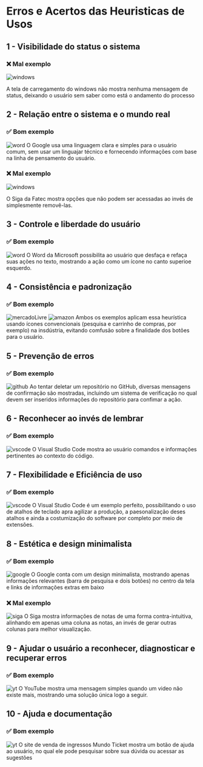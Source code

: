 # Erros e Acertos das Heuristicas de Usos

## 1 - Visibilidade do status o sistema
### ❌ Mal exemplo
![windows](media\windows_loading.jpg)

A tela de carregamento do windows não mostra nenhuma mensagem de status, deixando o usuário sem saber como está o andamento do processo

## 2 - Relação entre o sistema e o mundo real
### ✅ Bom exemplo
![word](media\google2.png)
O Google usa uma linguagem clara e simples para o usuário comum, sem usar um linguajar técnico e fornecendo informações com base na linha de pensamento do usuário.
### ❌ Mal exemplo
![windows](media\siga2.png)

O Siga da Fatec mostra opções que não podem ser acessadas ao invés de simplesmente removê-las.

## 3 - Controle e liberdade do usuário	
### ✅ Bom exemplo
![word](media\word_barra.png)
O Word da Microsoft possibilita ao usuário que desfaça e refaça suas ações no texto, mostrando a ação como um ícone no canto superioe esquerdo.

## 4 - Consistência e padronização
### ✅ Bom exemplo
![mercadoLivre](media\mercadoLivreBarra.png)
![amazon](media\amazonBarra.png)
Ambos os exemplos aplicam essa heurística usando ícones convencionais (pesquisa e carrinho de compras, por exemplo) na insdústria, evitando comfusão sobre a finalidade dos botões para o usuário.

## 5 - Prevenção de erros
### ✅ Bom exemplo
![github](media\githubApagar.png)
Ao tentar deletar um repositório no GitHub, diversas mensagens de confirmação são mostradas, incluindo um sistema de verificação no qual devem ser inseridos informações do repositório para confimar a ação.

## 6 - Reconhecer ao invés de lembrar
### ✅ Bom exemplo
![vscode](media\vscode.png)
O Visual Studio Code mostra ao usuário comandos e informações pertinentes ao contexto do código.

## 7 - Flexibilidade e Eficiência de uso
### ✅ Bom exemplo
![vscode](media\vscodeAtalhos.png)
O Visual Studio Code é um exemplo perfeito, possibilitando o uso de atalhos de teclado apra agilizar a produção, a paesonalização deses atalhos e ainda a costumização do software por completo por meio de extensões.

## 8 - Estética e design minimalista
### ✅ Bom exemplo
![google](media\google.png)
O Google conta com um design minimalista, mostrando apenas informações relevantes (barra de pesquisa e dois botões) no centro da tela e links de informações extras em baixo

### ❌ Mal exemplo
![siga](media\siga.png)
O Siga mostra informações de notas de uma forma contra-intuitiva, alinhando em apenas uma coluna as notas, an invés de gerar outras colunas para melhor visualização.

## 9 - Ajudar o usuário a reconhecer, diagnosticar e recuperar erros
### ✅ Bom exemplo
![yt](media\youtube.png)
O YouTube mostra uma mensagem simples quando um video não existe mais, mostrando uma solução única logo a seguir.
## 10 - Ajuda e documentação
### ✅ Bom exemplo
![yt](media\mundoTicket.png)
O site de venda de ingressos Mundo Ticket mostra um botão de ajuda ao usuário, no qual ele pode pesquisar sobre sua dúvida ou acessar as sugestões